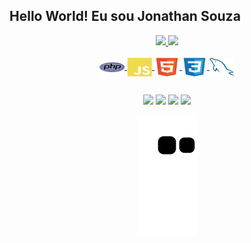 ## Hello World! Eu sou Jonathan Souza
<div align="center">
  <a href="https://github.com/JSouzadaSilveira">
  <img height="200em" src="https://github-readme-stats.vercel.app/api?username=JSouzadaSilveira&show_icons=true&theme=ocean_dark&include_all_commits=true&count_private=true"/>
  <img height="200em" src="https://github-readme-stats.vercel.app/api/top-langs/?username=JSouzadaSilveira&layout=compact&langs_count=7&theme=ocean_dark"/>
</div>
<div style="display: inline_block" align="center"><br>
  <img align="center" alt="Jss-PHP" height="30" width="40" src="https://raw.githubusercontent.com/devicons/devicon/master/icons/php/php-original.svg">
  <img align="center" alt="Jss-Js" height="30" width="40" src="https://raw.githubusercontent.com/devicons/devicon/master/icons/javascript/javascript-plain.svg">
  <img align="center" alt="Jss-HTML" height="30" width="40" src="https://raw.githubusercontent.com/devicons/devicon/master/icons/html5/html5-original.svg">
  <img align="center" alt="Jss-CSS" height="30" width="40" src="https://raw.githubusercontent.com/devicons/devicon/master/icons/css3/css3-original.svg">
  <img align="center" alt="Jss-Mysql" height="30" width="40" src="https://raw.githubusercontent.com/devicons/devicon/master/icons/mysql/mysql-original.svg">
</div>
 
  ##
  
<div align="center"> 
  <a href="https://instagram.com/jsouzadasilveira" target="_blank"><img src="https://img.shields.io/badge/-Instagram-%23E4405F?style=for-the-badge&logo=instagram&logoColor=purple" target="_blank"></a>
 	<a href="https://www.twitter.com/JsouzaSilveira" target="_blank"><img src="https://img.shields.io/badge/-Twitter-%23E4405F?style=for-the-badge&logo=twitter&logoColor=purple" target="_blank"></a>
  <a href = "jonathansouzadasilveira17@gmail.com"><img src="https://img.shields.io/badge/-Gmail-%23333?style=for-the-badge&logo=gmail&logoColor=purple" target="_blank"></a>
  <a href="https://www.linkedin.com/in/jonathan-souza-252974191/" target="_blank"><img src="https://img.shields.io/badge/-LinkedIn-%230077B5?style=for-the-badge&logo=linkedin&logoColor=purple" target="_blank"></a> 
 
  ![Snake animation](https://github.com/JSouzadaSilveira/JSouzadaSilveira/blob/output/github-contribution-grid-snake.svg)
</div>
